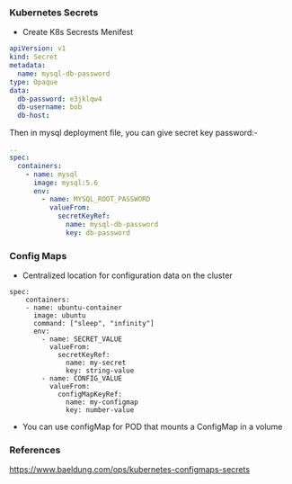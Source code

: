 ### Kubernetes Secrets

* Create K8s Secrests Menifest

```yaml
apiVersion: v1
kind: Secret
metadata:
  name: mysql-db-password
type: Opaque
data:
  db-password: e3jklqw4
  db-username: bob
  db-host: 
```

Then in mysql deployment file, you can give secret key password:-

```yaml
..
spec:
  containers:
    - name: mysql
      image: mysql:5.6
      env:
        - name: MYSQL_ROOT_PASSWORD
          valueFrom:
            secretKeyRef:
              name: mysql-db-password
              key: db-password
```


### Config Maps
* Centralized location for configuration data on the cluster

```
spec:
    containers:
    - name: ubuntu-container
      image: ubuntu
      command: ["sleep", "infinity"]
      env:
        - name: SECRET_VALUE
          valueFrom:
            secretKeyRef:
              name: my-secret
              key: string-value
        - name: CONFIG_VALUE
          valueFrom:
            configMapKeyRef:
              name: my-configmap
              key: number-value
```

* You can use configMap for POD that mounts a ConfigMap in a volume


### References
https://www.baeldung.com/ops/kubernetes-configmaps-secrets
